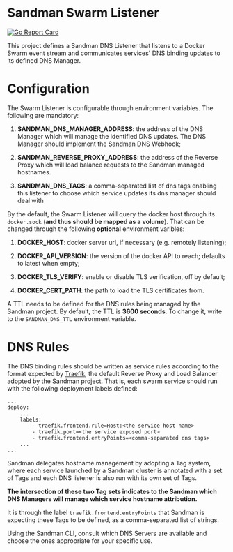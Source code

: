 # Sandman Swarm Listener
[![Go Report Card](https://goreportcard.com/badge/github.com/labbsr0x/sandman-swarm-listener)](https://goreportcard.com/report/github.com/labbsr0x/sandman-swarm-listener)

This project defines a Sandman DNS Listener that listens to a Docker Swarm event stream and communicates services' DNS binding updates to its defined DNS Manager.

# Configuration

The Swarm Listener is configurable through environment variables. The following are mandatory:

1. **SANDMAN_DNS_MANAGER_ADDRESS**: the address of the DNS Manager which will manage the identified DNS updates. The DNS Manager should implement the Sandman DNS Webhook;

2. **SANDMAN_REVERSE_PROXY_ADDRESS**: the address of the Reverse Proxy which will load balance requests to the Sandman managed hostnames.

3. **SANDMAN_DNS_TAGS**: a comma-separated list of dns tags enabling this listener to choose which service updates its dns manager should deal with

By the default, the Swarm Listener will query the docker host through its `docker.sock` (**and thus should be mapped as a volume**). That can be changed through the following **optional** environment varibles:

1. **DOCKER_HOST**: docker server url, if necessary (e.g. remotely listening);

2. **DOCKER_API_VERSION**: the version of the docker API to reach; defaults to latest when empty; 

3. **DOCKER_TLS_VERIFY**: enable or disable TLS verification, off by default;

4. **DOCKER_CERT_PATH**: the path to load the TLS certificates from.

A TTL needs to be defined for the DNS rules being managed by the Sandman project. By default, the TTL is **3600 seconds**. To change it, write to the `SANDMAN_DNS_TTL` environment variable.

# DNS Rules

The DNS binding rules should be written as service rules according to the format expected by [Traefik](https://github.com/containous/traefik), the default Reverse Proxy and Load Balancer adopted by the Sandman project. That is, each swarm service should run with the following deployment labels defined:

```
...
deploy:
    ...
    labels:
        - traefik.frontend.rule=Host:<the service host name>
        - traefik.port=<the service exposed port>
        - traefik.frontend.entryPoints=<comma-separated dns tags>
    ...
...
```

Sandman delegates hostname management by adopting a Tag system, where each service launched by a Sandman cluster is annotated with a set of Tags and each DNS listener is also run with its own set of Tags.

**The intersection of these two Tag sets indicates to the Sandman which DNS Managers will manage which service hostname attribution.**

It is through the label `traefik.frontend.entryPoints` that Sandman is expecting these Tags to be defined, as a comma-separated list of strings.

Using the Sandman CLI, consult which DNS Servers are available and choose the ones appropriate for your specific use.
